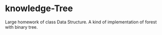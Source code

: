 # knowledge-Tree
Large homework of class Data Structure.
A kind of implementation of forest with binary tree.
